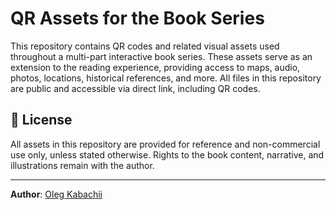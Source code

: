 # QR Assets for the Book Series

This repository contains QR codes and related visual assets used throughout a multi-part interactive book series. These assets serve as an extension to the reading experience, providing access to maps, audio, photos, locations, historical references, and more.
All files in this repository are public and accessible via direct link, including QR codes.

## 📄 License

All assets in this repository are provided for reference and non-commercial use only, unless stated otherwise. Rights to the book content, narrative, and illustrations remain with the author.

---

**Author**: [Oleg Kabachii](https://github.com/OlegKabachii)  
